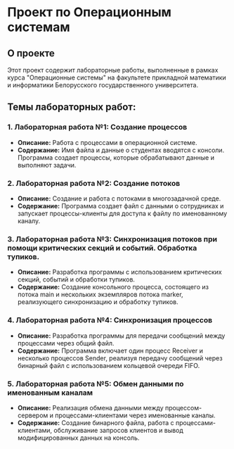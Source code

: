 # Проект по Операционным системам

## О проекте
Этот проект содержит лабораторные работы, выполненные в рамках курса "Операционные системы" на факультете прикладной математики и информатики Белорусского государственного университета.

## Темы лабораторных работ:

### 1. Лабораторная работа №1: Создание процессов
- **Описание:** Работа с процессами в операционной системе.
- **Содержание:** Имя файла и данные о студентах вводятся с консоли. Программа создает процессы, которые обрабатывают данные и выполняют задачи.

### 2. Лабораторная работа №2: Создание потоков
- **Описание:** Создание и работа с потоками в многозадачной среде.
- **Содержание:** Программа создает файл с данными о сотрудниках и запускает процессы-клиенты для доступа к файлу по именованному каналу.

### 3. Лабораторная работа №3: Синхронизация потоков при помощи критических секций и событий. Обработка тупиков.
- **Описание:** Разработка программы с использованием критических секций, событий и обработки тупиков.
- **Содержание:** Создание консольного процесса, состоящего из потока main и нескольких экземпляров потока marker, реализующего синхронизацию и обработку тупиков.

### 4. Лабораторная работа №4: Синхронизация процессов
- **Описание:** Разработка программы для передачи сообщений между процессами через общий файл.
- **Содержание:** Программа включает один процесс Receiver и несколько процессов Sender, реализуя передачу сообщений через бинарный файл с использованием кольцевой очереди FIFO.

### 5. Лабораторная работа №5: Обмен данными по именованным каналам
- **Описание:** Реализация обмена данными между процессом-сервером и процессами-клиентами через именованные каналы.
- **Содержание:** Создание бинарного файла, работа с процессами-клиентами, обслуживание запросов клиентов и вывод модифицированных данных на консоль.

